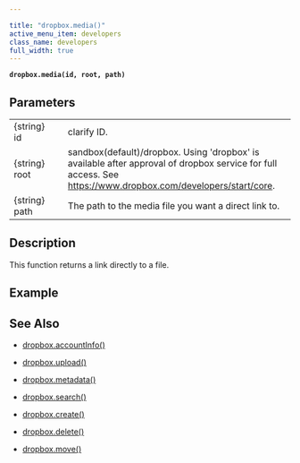 ```yaml
---

title: "dropbox.media()"
active_menu_item: developers
class_name: developers
full_width: true
---
```


**`dropbox.media(id, root, path)`**

## Parameters

<table>
<tr>
<td width="181">
{string} id

</td>
<td width="18">
</td>
<td width="681">
clarify ID.
</td>
</tr>
<tr>
<td width="181">
{string} root
</td>
<td width="18">
</td>
<td width="681">
sandbox(default)/dropbox. Using 'dropbox' is available after approval of dropbox service for full access. See <a href="https://www.dropbox.com/developers/start/core">https://www.dropbox.com/developers/start/core</a>.
</td>
</tr>
<tr>

<td width="181">
{string} path

</td>
<td width="18">
</td>
<td width="681">
 The path to the media file you want a direct link to.

</td>
</tr>

</table>

## Description
This function returns a link directly to a file.

## Example



## See Also

- [dropbox.accountInfo()](/developers/documentation/scripting-apis/server-side-api/dropbox-object/dropboxacinfo)

- [dropbox.upload()](/developers/documentation/scripting-apis/server-side-api/dropbox-object/dropboxupload)

- [dropbox.metadata()](/developers/documentation/scripting-apis/server-side-api/dropbox-object/dropboxmetadata)

- [dropbox.search()](/developers/documentation/scripting-apis/server-side-api/dropbox-object/dropboxsearch)

- [dropbox.create()](/developers/documentation/scripting-apis/server-side-api/dropbox-object/dropboxcreate)

- [dropbox.delete()](/developers/documentation/scripting-apis/server-side-api/dropbox-object/dropboxdelete)

- [dropbox.move()](/developers/documentation/scripting-apis/server-side-api/dropbox-object/dropboxmove)
